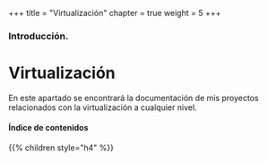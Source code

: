 +++
title = "Virtualización"
chapter = true
weight = 5
+++

### Introducción.

# Virtualización

En este apartado se encontrará la documentación de mis proyectos relacionados con la virtualización a cualquier nivel.

#### Índice de contenidos

{{% children style="h4" %}}